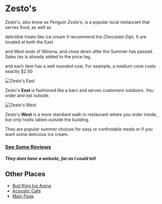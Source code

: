 # Zesto's

Zesto's, also know as *Penguin Zesto's*, is a popular local restaurant that serves food, as well as 

delictible treats like ice cream (I recommend the *Chocolate Dip*). It are located at both the East

and West ends of Winona, and close down after the Summer has passed. Sales tax is already added to the price tag,

and each item has a well rounded cost. For example, a medium cone costs exactly $2.50

![Zesto's East](https://media-cdn.tripadvisor.com/media/photo-s/0c/17/1e/4e/penguin-zesto-east-winona.jpg)

Zesto's **East** is fashioned like a barn and serves customers outdoors. You order and eat outside.

![Zesto's West](https://media-cdn.tripadvisor.com/media/photo-s/0c/97/60/1c/penguin-zesto-west-goodview.jpg) 

Zesto's **West** is a more standard walk-in restaurant where you order inside, but only holds tables outside the building.

They are popular summer choices for easy or confrotable meals or if you want some delicious ice cream.

### [See Some Reviews](https://www.tripadvisor.com/Restaurant_Review-g43648-d4892646-Reviews-Penguin_Zesto_West-Winona_Minnesota.html)

##### They dont have a website, far as I could tell 

## Other Places
 * [Bud King Ice Arena](https://jthusm17.github.io/Winona/BudKingIceArena)
 * [Acoustic Cafe](https://jthusm17.github.io/Winona/AcousticCafe)
 * [Main Page](https://jthusm17.github.io/Winona)
